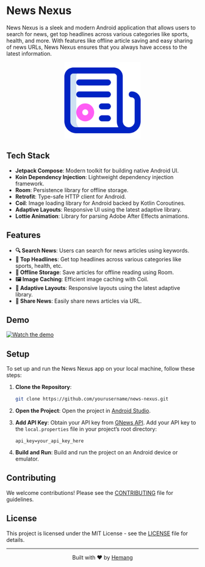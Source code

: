 # News Nexus

News Nexus is a sleek and modern Android application that allows users to search for news, get top headlines across various categories like sports, health, and more. With features like offline article saving and easy sharing of news URLs, News Nexus ensures that you always have access to the latest information.

<p align="center">
  <img src="app/src/main/res/drawable/newspaper_5479355.png" alt="News Nexus Logo" width="200">
</p>

## Tech Stack

- **Jetpack Compose**: Modern toolkit for building native Android UI.
- **Koin Dependency Injection**: Lightweight dependency injection framework.
- **Room**: Persistence library for offline storage.
- **Retrofit**: Type-safe HTTP client for Android.
- **Coil**: Image loading library for Android backed by Kotlin Coroutines.
- **Adaptive Layouts**: Responsive UI using the latest adaptive library.
- **Lottie Animation**: Library for parsing Adobe After Effects animations.

## Features

- **🔍 Search News**: Users can search for news articles using keywords.
- **📰 Top Headlines**: Get top headlines across various categories like sports, health, etc.
- **💾 Offline Storage**: Save articles for offline reading using Room.
- **🖼️ Image Caching**: Efficient image caching with Coil.
- **📱 Adaptive Layouts**: Responsive layouts using the latest adaptive library.
- **🔗 Share News**: Easily share news articles via URL.

## Demo

[![Watch the demo](https://img.youtube.com/vi/KQJSRSc9ZYI/maxresdefault.jpg)](https://youtu.be/VIDEO_ID)

## Setup

To set up and run the News Nexus app on your local machine, follow these steps:

1. **Clone the Repository**:
   ```bash
   git clone https://github.com/yourusername/news-nexus.git
   ```

2. **Open the Project**:
   Open the project in [Android Studio](https://developer.android.com/studio).

3. **Add API Key**:
   Obtain your API key from [GNews API](https://gnews.io/). Add your API key to the `local.properties` file in your project’s root directory:
   ```properties
   api_key=your_api_key_here
   ```

4. **Build and Run**:
   Build and run the project on an Android device or emulator.

## Contributing

We welcome contributions! Please see the [CONTRIBUTING](CONTRIBUTING.md) file for guidelines.

## License

This project is licensed under the MIT License - see the [LICENSE](LICENSE) file for details.

---

<p align="center">
  Built with ❤️ by <a href="https://github.com/HemangMishra1234">Hemang</a>
</p>
